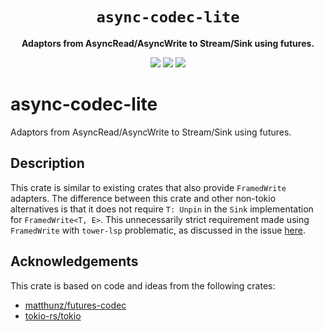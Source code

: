 <div align="center">
  <h1><code>async-codec-lite</code></h1>
  <p>
    <strong>Adaptors from AsyncRead/AsyncWrite to Stream/Sink using futures.</strong>
  </p>
  <p style="margin-bottom: 0.5ex;">
    <a href="https://silvanshade.github.io/async-codec-lite/async_codec_lite"><img
        src="https://img.shields.io/badge/docs-latest-blueviolet?logo=Read-the-docs&logoColor=white"
        /></a>
    <a href="https://github.com/silvanshade/async-codec-lite/actions"><img
        src="https://github.com/silvanshade/async-codec-lite/workflows/main/badge.svg"
        /></a>
    <a href="https://codecov.io/gh/silvanshade/async-codec-lite"><img
        src="https://codecov.io/gh/silvanshade/async-codec-lite/branches/main/graph/badge.svg"
        /></a>
  </p>
</div>

# async-codec-lite

Adaptors from AsyncRead/AsyncWrite to Stream/Sink using futures.

## Description

This crate is similar to existing crates that also provide `FramedWrite`
adapters. The difference between this crate and other non-tokio alternatives is
that it does not require `T: Unpin` in the `Sink` implementation for
`FramedWrite<T, E>`. This unnecessarily strict requirement made using
`FramedWrite` with `tower-lsp` problematic, as discussed in the issue
[here](https://github.com/matthunz/futures-codec/issues/46).

## Acknowledgements

This crate is based on code and ideas from the following crates:

* [matthunz/futures-codec](https://github.com/matthunz/futures-codec)
* [tokio-rs/tokio](https://github.com/tokio-rs/tokio)
